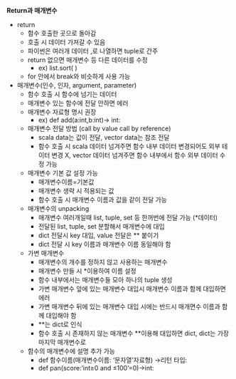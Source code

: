 **Return과 매개변수**

- return
    - 함수 호출한 곳으로 돌아감
    - 호출 시 데이터 가져갈 수 있음
    - 파이썬은 여러개 데이터 ,로 나열하면 tuple로 간주
    - return 없으면 매개변수 등 다른 데이터를 수정
        - ex) list.sort( )
    - for 안에서 break와 비슷하게 사용 가능
- 매개변수(인수, 인자, argument, parameter)
    - 함수 호출 시 함수에 넘기는 데이터
    - 매개변수 있는 함수에 전달 안하면 에러
    - 매개변수 자료형 명시 권장
        - ex) def add(a:int,b:int)-> int:
    - 매개변수 전달 방법 (call by value call by reference)
        - scala data는 값이 전달, vector data는 참조 전달
        - 함수 호출 시 scala 데이터 넘겨주면 함수 내부 데이터 변경되어도 외부 테이터 변경 X, vector 데이터 넘겨주면 함수 내부에서 함수 외부 데이터 수정 가능
    - 매개변수 기본 값 설정 가능
        - 매개변수이름=기본값
        - 매개변수 생략 시 적용되는 값
        - 함수 호출 시 매개변수 이름과 값을 같이 전달 가능
    - 매개변수의 unpacking
        - 매개변수 여러개일때 list, tuple, set 등 한꺼번에 전달 가능 (*데이터)
        - 전달된 list, tuple, set 분할해서 매개변수에 대입
        - dict 전달시 key 대입, value 전달은 ** 붙이기
        - dict 전달 시 key 이름과 매개변수 이름 동일해야 함
    - 가변 매개변수
        - 매개변수의 개수를 정하지 않고 사용하는 매개변수
        - 매개변수 만들 시 *이용하여 이름 설정
        - 함수 내부에서는 매개변수들 모아 하나의 tuple 생성
        - 가변 매개변수 앞에 있는 매개변수 대입시 매개변수 이름과 함께 대입하면 에러
        - 가변 매개변수 뒤에 있는 매개변수 대입 시에는 반드시 매개면수 이름과 함께 대입해야 함
        - **는 dict로 인식
        - 함수 호출 시 존재하지 않는 매개변수 **이용해 대입하면 dict, dict는 가장 마지막 매개변수로
    - 함수의 매개변수에 설명 추가 가능
        - def 함수이름(매개변수이름: ‘문자열’자료형) →리턴 타입:
        - def pan(score:’int≥0 and ≤100’=0)→int: